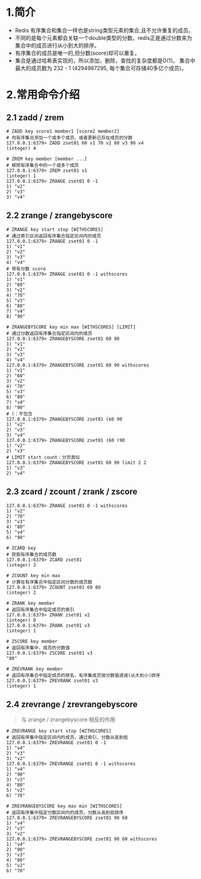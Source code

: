 # 1.简介
- Redis 有序集合和集合一样也是string类型元素的集合,且不允许重复的成员。
- 不同的是每个元素都会关联一个double类型的分数。redis正是通过分数来为集合中的成员进行从小到大的排序。
- 有序集合的成员是唯一的,但分数(score)却可以重复。
- 集合是通过哈希表实现的，所以添加，删除，查找的复杂度都是O(1)。 集合中最大的成员数为 232 - 1 (4294967295, 每个集合可存储40多亿个成员)。

# 2.常用命令介绍
## 2.1 zadd / zrem
```
# ZADD key score1 member1 [score2 member2]
# 向有序集合添加一个或多个成员，或者更新已存在成员的分数
127.0.0.1:6379> ZADD zset01 60 v1 70 v2 80 v3 90 v4
(integer) 4

# ZREM key member [member ...]
# 移除有序集合中的一个或多个成员
127.0.0.1:6379> ZREM zset01 v1
(integer) 1
127.0.0.1:6379> ZRANGE zset01 0 -1
1) "v2"
2) "v3"
3) "v4"
```

## 2.2 zrange / zrangebyscore
```
# ZRANGE key start stop [WITHSCORES]
# 通过索引区间返回有序集合指定区间内的成员
127.0.0.1:6379> ZRANGE zset01 0 -1
1) "v1"
2) "v2"
3) "v3"
4) "v4"
# 带有分数 score
127.0.0.1:6379> ZRANGE zset01 0 -1 withscores
1) "v1"
2) "60"
3) "v2"
4) "70"
5) "v3"
6) "80"
7) "v4"
8) "90"

# ZRANGEBYSCORE key min max [WITHSCORES] [LIMIT]
# 通过分数返回有序集合指定区间内的成员
127.0.0.1:6379> ZRANGEBYSCORE zset01 60 90
1) "v1"
2) "v2"
3) "v3"
4) "v4"
127.0.0.1:6379> ZRANGEBYSCORE zset01 60 90 withscores
1) "v1"
2) "60"
3) "v2"
4) "70"
5) "v3"
6) "80"
7) "v4"
8) "90"
# (：不包含
127.0.0.1:6379> ZRANGEBYSCORE zset01 (60 90
1) "v2"
2) "v3"
3) "v4"
127.0.0.1:6379> ZRANGEBYSCORE zset01 (60 (90
1) "v2"
2) "v3"
# LIMIT start count：分页类似
127.0.0.1:6379> ZRANGEBYSCORE zset01 60 90 limit 2 2
1) "v3"
2) "v4"
```

## 2.3 zcard / zcount / zrank / zscore
```
127.0.0.1:6379> ZRANGE zset01 0 -1 withscores
1) "v2"
2) "70"
3) "v3"
4) "80"
5) "v4"
6) "90"

# ZCARD key
# 获取有序集合的成员数
127.0.0.1:6379> ZCARD zset01
(integer) 3

# ZCOUNT key min max
# 计算在有序集合中指定区间分数的成员数
127.0.0.1:6379> ZCOUNT zset01 60 80
(integer) 2

# ZRANK key member
# 返回有序集合中指定成员的索引
127.0.0.1:6379> ZRANK zset01 v2
(integer) 0
127.0.0.1:6379> ZRANK zset01 v3
(integer) 1

# ZSCORE key member
# 返回有序集中，成员的分数值
127.0.0.1:6379> ZSCORE zset01 v3
"80"

# ZREVRANK key member
# 返回有序集合中指定成员的排名，有序集成员按分数值递减(从大到小)排序
127.0.0.1:6379> ZREVRANK zset01 v3
(integer) 1
```

## 2.4 zrevrange / zrevrangebyscore
> 与 zrange / zrangebyscore 相反的作用
```
# ZREVRANGE key start stop [WITHSCORES]
# 返回有序集中指定区间内的成员，通过索引，分数从高到低
127.0.0.1:6379> ZREVRANGE zset01 0 -1
1) "v4"
2) "v3"
3) "v2"
127.0.0.1:6379> ZREVRANGE zset01 0 -1 withscores
1) "v4"
2) "90"
3) "v3"
4) "80"
5) "v2"
6) "70"

# ZREVRANGEBYSCORE key max min [WITHSCORES]
# 返回有序集中指定分数区间内的成员，分数从高到低排序
127.0.0.1:6379> ZREVRANGEBYSCORE zset01 90 60
1) "v4"
2) "v3"
3) "v2"
127.0.0.1:6379> ZREVRANGEBYSCORE zset01 90 60 withscores
1) "v4"
2) "90"
3) "v3"
4) "80"
5) "v2"
6) "70"
```